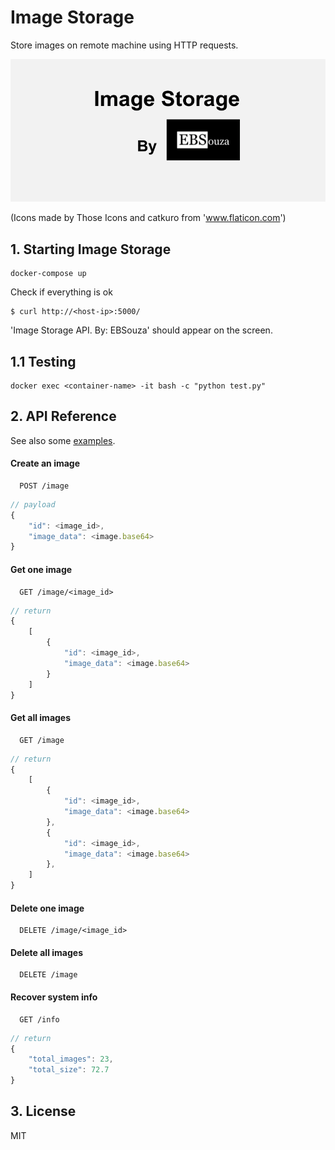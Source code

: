 # Image Storage 

Store images on remote machine using HTTP requests.

![](readme/ImageStorage_v2.gif)

(Icons made by Those Icons and catkuro from 'www.flaticon.com')


## 1. Starting Image Storage

```shell
docker-compose up
```

Check if everything is ok

```shell
$ curl http://<host-ip>:5000/
```

'Image Storage API. By: EBSouza' should appear on the screen.

## 1.1 Testing

```shell
docker exec <container-name> -it bash -c "python test.py"
```

## 2. API Reference

See also some [examples](https://github.com/ebsouza/ImageStorage/tree/master/client).

#### Create an image

```http
  POST /image
```

```javascript
// payload
{ 
    "id": <image_id>,
    "image_data": <image.base64>
}
```


#### Get one image

```http
  GET /image/<image_id>
```

```javascript
// return
{ 
    [
        {
            "id": <image_id>,
            "image_data": <image.base64>
        }
    ]
}
```

#### Get all images

```http
  GET /image
```

```javascript
// return
{ 
    [
        {
            "id": <image_id>,
            "image_data": <image.base64>
        },
        {
            "id": <image_id>,
            "image_data": <image.base64>
        },
    ]
}
```

#### Delete one image

```http
  DELETE /image/<image_id>
```

#### Delete all images

```http
  DELETE /image
```

#### Recover system info

```http
  GET /info
```

```javascript
// return
{ 
    "total_images": 23,
    "total_size": 72.7
}
```


## 3. License

MIT
